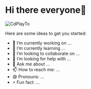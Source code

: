 
<h1>Hi there everyone👋</h1>

<p align="left"> <img src="https://komarev.com/ghpvc/?username=CdPlayTo&label=Profile%20views&color=0e75b6&style=flat" alt="CdPlayTo" /> </p>

Here are some ideas to get you started:

- 🔭 I’m currently working on ...
- 🌱 I’m currently learning ...
- 👯 I’m looking to collaborate on ...
- 🤔 I’m looking for help with ...
- 💬 Ask me about ...
- 📫 How to reach me: ...
- 😄 Pronouns: ...
- ⚡ Fun fact: ...
